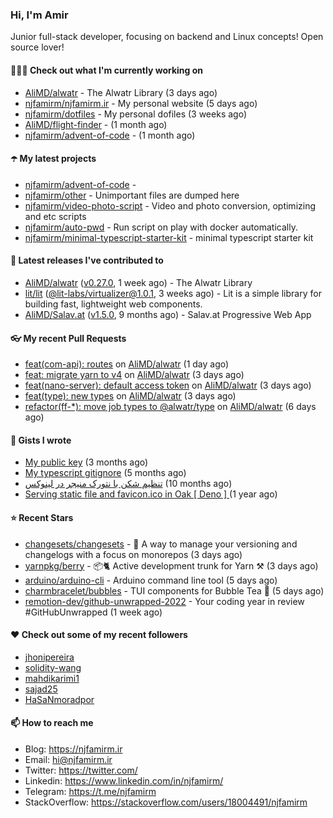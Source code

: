 ### Hi, I'm Amir

Junior full-stack developer, focusing on backend and Linux concepts!
Open source lover!

#### 👨🏻‍💻 Check out what I'm currently working on

- [AliMD/alwatr](https://github.com/AliMD/alwatr) - The Alwatr Library (3 days ago)
- [njfamirm/njfamirm.ir](https://github.com/njfamirm/njfamirm.ir) - My personal website (5 days ago)
- [njfamirm/dotfiles](https://github.com/njfamirm/dotfiles) - My personal dofiles (3 weeks ago)
- [AliMD/flight-finder](https://github.com/AliMD/flight-finder) -  (1 month ago)
- [njfamirm/advent-of-code](https://github.com/njfamirm/advent-of-code) -  (1 month ago)

#### ☂️ My latest projects

- [njfamirm/advent-of-code](https://github.com/njfamirm/advent-of-code) - 
- [njfamirm/other](https://github.com/njfamirm/other) - Unimportant files are dumped here
- [njfamirm/video-photo-script](https://github.com/njfamirm/video-photo-script) - Video and photo conversion, optimizing and etc scripts
- [njfamirm/auto-pwd](https://github.com/njfamirm/auto-pwd) - Run script on play with docker automatically.
- [njfamirm/minimal-typescript-starter-kit](https://github.com/njfamirm/minimal-typescript-starter-kit) - minimal typescript starter kit

#### 🎉 Latest releases I've contributed to

- [AliMD/alwatr](https://github.com/AliMD/alwatr) ([v0.27.0](https://github.com/AliMD/alwatr/releases/tag/v0.27.0), 1 week ago) - The Alwatr Library
- [lit/lit](https://github.com/lit/lit) ([@lit-labs/virtualizer@1.0.1](https://github.com/lit/lit/releases/tag/%40lit-labs/virtualizer%401.0.1), 3 weeks ago) - Lit is a simple library for building fast, lightweight web components.
- [AliMD/Salav.at](https://github.com/AliMD/Salav.at) ([v1.5.0](https://github.com/AliMD/Salav.at/releases/tag/v1.5.0), 9 months ago) - Salav.at Progressive Web App

#### 👓 My recent Pull Requests

- [feat(com-api): routes](https://github.com/AliMD/alwatr/pull/627) on [AliMD/alwatr](https://github.com/AliMD/alwatr) (1 day ago)
- [feat: migrate yarn to v4](https://github.com/AliMD/alwatr/pull/625) on [AliMD/alwatr](https://github.com/AliMD/alwatr) (3 days ago)
- [feat(nano-server): default access token](https://github.com/AliMD/alwatr/pull/624) on [AliMD/alwatr](https://github.com/AliMD/alwatr) (3 days ago)
- [feat(type): new types](https://github.com/AliMD/alwatr/pull/621) on [AliMD/alwatr](https://github.com/AliMD/alwatr) (3 days ago)
- [refactor(ff-*): move job types to @alwatr/type](https://github.com/AliMD/alwatr/pull/613) on [AliMD/alwatr](https://github.com/AliMD/alwatr) (6 days ago)

#### 📓 Gists I wrote

- [My public key](https://gist.github.com/879f720c9ca74a0934ce571b7285ed34) (3 months ago)
- [My typescript gitignore](https://gist.github.com/6a40b1912daab3f91a02a7b53f3f76c3) (5 months ago)
- [تنظیم شکن با نتورک منیجر در لینوکس](https://gist.github.com/cc40c344e89bdcdf77085cbf1fc05162) (10 months ago)
- [Serving static file and favicon.ico in Oak [ Deno ] ](https://gist.github.com/9bcaca2b6a672e729c099193b4aafe9f) (1 year ago)

#### ⭐ Recent Stars

- [changesets/changesets](https://github.com/changesets/changesets) - 🦋       A way to manage your versioning and changelogs with a focus on monorepos (3 days ago)
- [yarnpkg/berry](https://github.com/yarnpkg/berry) - 📦🐈 Active development trunk for Yarn ⚒ (3 days ago)
- [arduino/arduino-cli](https://github.com/arduino/arduino-cli) - Arduino command line tool (5 days ago)
- [charmbracelet/bubbles](https://github.com/charmbracelet/bubbles) - TUI components for Bubble Tea 🫧 (5 days ago)
- [remotion-dev/github-unwrapped-2022](https://github.com/remotion-dev/github-unwrapped-2022) - Your coding year in review #GitHubUnwrapped (1 week ago)

#### ♥️ Check out some of my recent followers

- [jhonipereira](https://github.com/jhonipereira)
- [solidity-wang](https://github.com/solidity-wang)
- [mahdikarimi1](https://github.com/mahdikarimi1)
- [sajad25](https://github.com/sajad25)
- [HaSaNmoradpor](https://github.com/HaSaNmoradpor)

#### 📫 How to reach me

- Blog: https://njfamirm.ir
- Email: hi@njfamirm.ir
- Twitter: https://twitter.com/
- Linkedin: https://www.linkedin.com/in/njfamirm/
- Telegram: https://t.me/njfamirm
- StackOverflow: https://stackoverflow.com/users/18004491/njfamirm
